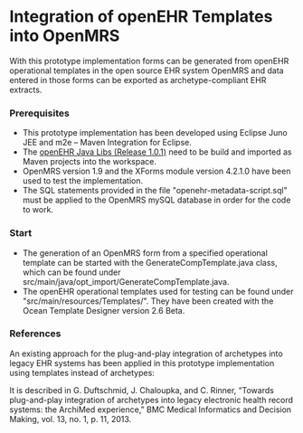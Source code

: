 Integration of openEHR Templates into OpenMRS
====================================

With this prototype implementation forms can be generated from openEHR operational templates in the open source EHR system OpenMRS and data entered in those forms can be exported as archetype-compliant EHR extracts.

<h3>Prerequisites</h3>

<ul>
  <li>This prototype implementation has been developed using Eclipse Juno JEE and m2e – Maven Integration for Eclipse.</li>
  <li>The <a href="https://github.com/wware/openehr-java">openEHR Java Libs (Release 1.0.1)</a> need to be build and imported as Maven projects into the workspace.</li>
  <li>OpenMRS version 1.9 and the XForms module version 4.2.1.0 have been used to test the implementation.</li>
  <li>The SQL statements provided in the file "openehr-metadata-script.sql" must be applied to the OpenMRS mySQL database in order for the code to work.</li>
</ul>

<h3>Start</h3>

<ul>
<li>The generation of an OpenMRS form from a specified operational template can be started with the GenerateCompTemplate.java class, which can be found under src/main/java/opt_import/GenerateCompTemplate.java.</li>
<li>The openEHR operational templates used for testing can be found under "src/main/resources/Templates/". They have been created with the Ocean Template Designer version 2.6 Beta.</li>
</ul>

<h3>References</h3>

An existing approach for the plug-and-play integration of archetypes into legacy EHR systems has been applied in this prototype implementation using templates instead of archetypes:

It is described in G. Duftschmid, J. Chaloupka, and C. Rinner, “Towards plug-and-play integration of archetypes into legacy electronic health record systems: the ArchiMed experience,” BMC Medical Informatics and Decision Making, vol. 13, no. 1, p. 11, 2013.

